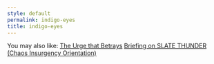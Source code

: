 ```yaml
---
style: default
permalink: indigo-eyes
title: indigo-eyes
---
```

You may also like:
[The Urge that Betrays](http://scp-wiki.net/the-urge-that-betrays)
[Briefing on SLATE THUNDER (Chaos Insurgency Orientation)](http://scp-wiki.net/slate-thunder)